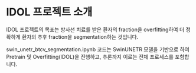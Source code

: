 # IDOL 프로젝트 소개

IDOL 프로젝트의 목표는 방사선 치료를 받은 환자의 fraction을 overfitting하여 더 정확하게 환자의 추후 fraction을 segmentation하는 것입니다.

swin_unetr_btcv_segmentation.ipynb 코드는 SwinUNETR 모델을 기반으로 하여 Pretrain 및 Overfitting(IDOL)을 진행하고, 추론까지 이르는 전체 프로세스를 포함합니다.
